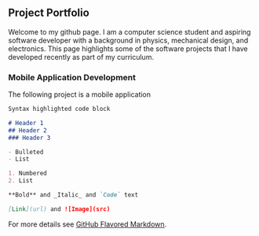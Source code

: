 ## Project Portfolio
 
Welcome to my github page. I am a computer science student and aspiring software developer with a background in physics, mechanical design, and electronics. This page highlights some of the software projects that I have developed recently as part of my curriculum.


### Mobile Application Development

The following project is a mobile application 



```markdown
Syntax highlighted code block

# Header 1
## Header 2
### Header 3

- Bulleted
- List

1. Numbered
2. List

**Bold** and _Italic_ and `Code` text

[Link](url) and ![Image](src)
```

For more details see [GitHub Flavored Markdown](https://guides.github.com/features/mastering-markdown/).
